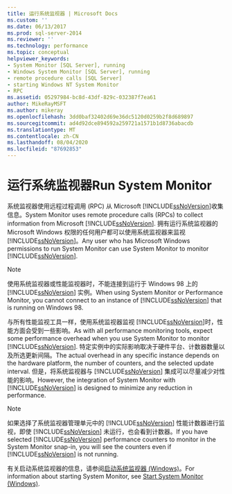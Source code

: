 ```yaml
---
title: 运行系统监视器 | Microsoft Docs
ms.custom: ''
ms.date: 06/13/2017
ms.prod: sql-server-2014
ms.reviewer: ''
ms.technology: performance
ms.topic: conceptual
helpviewer_keywords:
- System Monitor [SQL Server], running
- Windows System Monitor [SQL Server], running
- remote procedure calls [SQL Server]
- starting Windows NT System Monitor
- RPC
ms.assetid: 05297984-bc8d-43df-829c-032387f7ea61
author: MikeRayMSFT
ms.author: mikeray
ms.openlocfilehash: 3dd0baf32402d69e36dc5120d0259b2f8d689897
ms.sourcegitcommit: ad4d92dce894592a259721a1571b1d8736abacdb
ms.translationtype: MT
ms.contentlocale: zh-CN
ms.lasthandoff: 08/04/2020
ms.locfileid: "87692853"
---
```

# <a name="run-system-monitor"></a><span data-ttu-id="88f0a-102">运行系统监视器</span><span class="sxs-lookup"><span data-stu-id="88f0a-102">Run System Monitor</span></span>
  <span data-ttu-id="88f0a-103">系统监视器使用远程过程调用 (RPC) 从 Microsoft [!INCLUDE[ssNoVersion](../../includes/ssnoversion-md.md)]收集信息。</span><span class="sxs-lookup"><span data-stu-id="88f0a-103">System Monitor uses remote procedure calls (RPCs) to collect information from Microsoft [!INCLUDE[ssNoVersion](../../includes/ssnoversion-md.md)].</span></span> <span data-ttu-id="88f0a-104">拥有运行系统监视器的 Microsoft Windows 权限的任何用户都可以使用系统监视器来监视 [!INCLUDE[ssNoVersion](../../includes/ssnoversion-md.md)]。</span><span class="sxs-lookup"><span data-stu-id="88f0a-104">Any user who has Microsoft Windows permissions to run System Monitor can use System Monitor to monitor [!INCLUDE[ssNoVersion](../../includes/ssnoversion-md.md)].</span></span>  
  
> [!NOTE]  
>  <span data-ttu-id="88f0a-105">使用系统监视器或性能监视器时，不能连接到运行于 Windows 98 上的 [!INCLUDE[ssNoVersion](../../includes/ssnoversion-md.md)] 实例。</span><span class="sxs-lookup"><span data-stu-id="88f0a-105">When using System Monitor or Performance Monitor, you cannot connect to an instance of [!INCLUDE[ssNoVersion](../../includes/ssnoversion-md.md)] that is running on Windows 98.</span></span>  
  
 <span data-ttu-id="88f0a-106">与所有性能监视工具一样，使用系统监视器监视 [!INCLUDE[ssNoVersion](../../includes/ssnoversion-md.md)]时，性能方面会受到一些影响。</span><span class="sxs-lookup"><span data-stu-id="88f0a-106">As with all performance monitoring tools, expect some performance overhead when you use System Monitor to monitor [!INCLUDE[ssNoVersion](../../includes/ssnoversion-md.md)].</span></span> <span data-ttu-id="88f0a-107">特定实例中的实际影响取决于硬件平台、计数器数量以及所选更新间隔。</span><span class="sxs-lookup"><span data-stu-id="88f0a-107">The actual overhead in any specific instance depends on the hardware platform, the number of counters, and the selected update interval.</span></span> <span data-ttu-id="88f0a-108">但是，将系统监视器与 [!INCLUDE[ssNoVersion](../../includes/ssnoversion-md.md)] 集成可以尽量减少对性能的影响。</span><span class="sxs-lookup"><span data-stu-id="88f0a-108">However, the integration of System Monitor with [!INCLUDE[ssNoVersion](../../includes/ssnoversion-md.md)] is designed to minimize any reduction in performance.</span></span>  
  
> [!NOTE]  
>  <span data-ttu-id="88f0a-109">如果选择了系统监视器管理单元中的 [!INCLUDE[ssNoVersion](../../includes/ssnoversion-md.md)] 性能计数器进行监视，即使 [!INCLUDE[ssNoVersion](../../includes/ssnoversion-md.md)] 未运行，也会看到计数器。</span><span class="sxs-lookup"><span data-stu-id="88f0a-109">If you have selected [!INCLUDE[ssNoVersion](../../includes/ssnoversion-md.md)] performance counters to monitor in the System Monitor snap-in, you will see the counters even if [!INCLUDE[ssNoVersion](../../includes/ssnoversion-md.md)] is not running.</span></span>  
  
 <span data-ttu-id="88f0a-110">有关启动系统监视器的信息，请参阅[启动系统监视器 (Windows)](../performance/start-system-monitor-windows.md)。</span><span class="sxs-lookup"><span data-stu-id="88f0a-110">For information about starting System Monitor, see [Start System Monitor &#40;Windows&#41;](../performance/start-system-monitor-windows.md).</span></span>  
  
  
